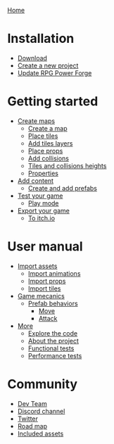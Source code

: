 [Home](./front_page.md)
# Installation
- [Download](./download.md)
- [Create a new project](./new_project.md)
- [Update RPG Power Forge](./update.md)
# Getting started
- [Create maps]()
    - [Create a map](./new_map.md)
    - [Place tiles](./place_tiles.md)
    - [Add tiles layers](./new_layer.md)
    - [Place props](./place_props.md)
    - [Add collisions ](./collision.md)
    - [Tiles and collisions heights](./heights.md)
    - [Properties](./properties.md)
- [Add content]()
    - [Create and add prefabs](./prefab_creation.md)
- [Test your game]()
    - [Play mode](./play_mode.md)
- [Export your game]()
    - [To itch.io](./export_to_itchio.md)
# User manual
- [Import assets]()
    - [Import animations](./import_spritesheet.md)
    - [Import props](./import_sprites.md)
    - [Import tiles](./import_tileset.md)
- [Game mecanics]()
    - [Prefab behaviors](./prefab_bahaviors.md)
        - [Move](./prefab_bahaviors_move.md)
        - [Attack](./prefab_bahaviors_attack.md)
- [More]()
    - [Explore the code](./code.md)
    - [About the project](./about.md)
    - [Functional tests](./functional_tests.md)
    - [Performance tests](./performance_tests.md)
# Community
- [Dev Team]()
- [Discord channel]()
- [Twitter](https://twitter.com/RPGPowerForge)
- [Road map](https://trello.com/b/PIzgsYov/rpg-power-forge-road-map)
- [Included assets]()
